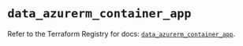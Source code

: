 # `data_azurerm_container_app`

Refer to the Terraform Registry for docs: [`data_azurerm_container_app`](https://registry.terraform.io/providers/hashicorp/azurerm/4.48.0/docs/data-sources/container_app).
